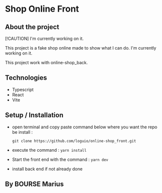 # Shop Online Front

## About the project

[!CAUTION]
I'm currently working on it.

This project is a fake shop online made to show what I can do. I'm currently working on it.

This project work with online-shop_back.

## Technologies

- Typescript
- React
- Vite

## Setup / Installation

- open terminal and copy paste command below where you want the repo be install :

  `git clone https://github.com/loguio/online-shop_front.git`

- execute the command : `yarn install`
- Start the front end with the command : `yarn dev`
- install back end if not already done

## By BOURSE Marius
